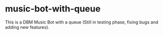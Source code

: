 # music-bot-with-queue
This is a DBM Music Bot with a queue (Still in testing phase, fixing bugs and adding new features).
